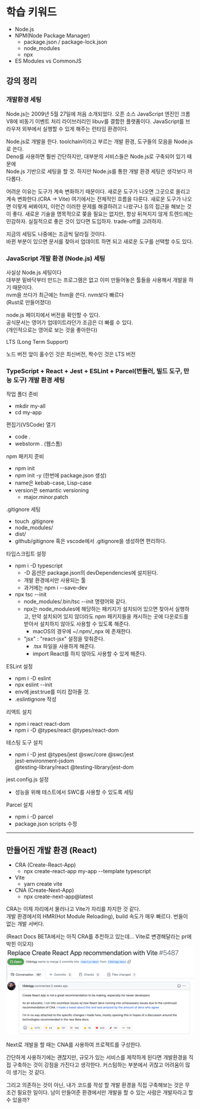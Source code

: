 # 학습 키워드

- Node.js
- NPM(Node Package Manager)
  - package.json / package-lock.json
  - node_modules
  - npx
- ES Modules vs CommonJS

## 강의 정리

### 개발환경 세팅

Node.js는 2009년 5월 27일에 처음 소개되었다.
오픈 소스 JavaScript 엔진인 크롬 V8에 비동기 이벤트 처리 라이브러리인 libuv를 결합한 플랫폼이다.
JavaScript를 브라우저 외부에서 실행할 수 있게 해주는 런타임 환경이다.

Node.js로 개발을 한다. toolchain이라고 부르는 개발 환경, 도구들의 모음을 Node.js로 쓴다.  
Deno를 사용하면 훨씬 간단하지만, 대부분의 서비스들은 Node.js로 구축되어 있기 때문에  
Node.js 기반으로 세팅을 할 것.
하지만 Node.js를 통한 개발 환경 세팅은 생각보다 까다롭다.

어려운 이유는 도구가 계속 변화하기 때문이다. 새로운 도구가 나오면 그곳으로 쏠리고 계속 변화한다.(CRA -> Vite) 여기에서는 전체적인 흐름을 다룬다. 새로운 도구가 나오면 이렇게 써봐야지, 이런건 이러한 문제를 해결하려고 나왔구나 등의 접근을 해보는 것이 좋다. 새로운 기술을 명목적으로 쫒을 필요는 없지만, 항상 뒤쳐지지 않게 트렌드에는 민감하자. 실질적으로 좋은 것이 있다면 도입하자. trade-off를 고려하자.

지금의 세팅도 나중에는 조금씩 달라질 것이다.  
바뀐 부분이 있으면 문서를 찾아서 업데이트 하면 되고 새로운 도구를 선택할 수도 있다.

### JavaScript 개발 환경 (Node.js) 세팅

사실상 Node.js 세팅이다  
대부분 밑바닥부터 만드는 프로그램은 없고 이미 만들어놓은 툴들을 사용해서 개발을 하기 때문이다.  
nvm을 쓰다가 최근에는 fnm을 쓴다. nvm보다 빠르다  
(Rust로 만들어졌다)

node.js 페이지에서 버전을 확인할 수 있다.  
공식문서는 영어가 업데이트라던가 조금은 더 빠를 수 있다.  
(개인적으로는 영어로 보는 것을 좋아한다)

LTS (Long Term Support)

노드 버전 앞이 홀수인 것은 최신버전, 짝수인 것은 LTS 버전

### TypeScript + React + Jest + ESLint + Parcel(번들러, 빌드 도구, 만능 도구) 개발 환경 세팅

작업 폴더 준비

- mkdir my-all
- cd my-app

편집기(VSCode) 열기

- code .
- webstorm . (웹스톰)

npm 패키지 준비

- npm init
- npm init -y (한번에 package.json 생성)
- name은 kebab-case, Lisp-case
- version은 semantic versioning
  - major.minor.patch

.gitignore 세팅

- touch .gitignore
- node_modules/
- dist/
- github/gitignore 혹은 vscode에서 .gitignore을 생성하면 편리하다.

타입스크립트 설정

- npm i -D typescript
  - -D 옵션은 package.json의 devDependencies에 설치된다.
  - 개발 환경에서만 사용되는 툴
  - 과거에는 npm i --save-dev
- npx tsc --init
  - node_modules/.bin/tsc --init 명령어와 같다.
  - npx는 node_modules에 해당하는 패키지가 설치되어 있으면 찾아서 실행하고, 만약 설치되어 있지 않더라도 npm 패키지들을 캐시하는 곳에 다운로드를 받아서 설치하지 않아도 사용할 수 있도록 해준다.
    - macOS의 경우에 ~/.npm/\_npx 에 존재한다.
  - "jsx" : "react-jsx" 설정을 맞춰준다.
    - .tsx 파일을 사용하게 해준다.
    - import React를 하지 않아도 사용할 수 있게 해준다.

ESLint 설정

- npm i -D eslint
- npx eslint --init
- env에 jest:true를 미리 잡아줄 것.
- .eslintignore 작성

리액트 설치

- npm i react react-dom
- npm i -D @types/react @types/react-dom

테스팅 도구 설치

- npm i -D jest @types/jest @swc/core @swc/jest \
   jest-environment-jsdom \
   @testing-library/react @testing-library/jest-dom

jest.config.js 설정

- 성능을 위해 테스트에서 SWC를 사용할 수 있도록 세팅

Parcel 설치

- npm i -D parcel
- package.json scripts 수정

---

## 만들어진 개발 환경 (React)

- CRA (Create-React-App)
  - npx create-react-app my-app --template typescript
- Vite
  - yarn create vite
- CNA (Create-Next-App)
  - npx create-next-app@latest

CRA는 이제 자리에서 물러나고 Vite가 자리를 차지한 것 같다.  
개발 환경에서의 HMR(Hot Module Reloading), build 속도가 매우 빠르다. 번들이 없는 개발 서버다.

(React Docs BETA에서는 아직 CRA를 추천하고 있는데... Vite로 변경해달라는 pr에 박힌 이모지)
![github pr](./images/cra-to-vite.png)

Next로 개발을 할 때는 CNA를 사용하여 프로젝트를 구성한다.

간단하게 사용하기에는 괜찮지만, 규모가 있는 서비스를 제작하게 된다면 개발환경을 직접 구축하는 것이 강점을 가진다고 생각한다. 커스텀하는 부분에서 귀찮고 어려움이 많이 생기는 것 같다.

그리고 의존하는 것이 아닌, 내가 코드를 작성 할 개발 환경을 직접 구축해보는 것은 무조건 필요한 일이다. 남이 만들어준 환경에서만 개발을 할 수 있는 사람은 개발자라고 할 수 있을까?

